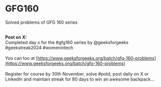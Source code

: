 # GFG160
Solved problems of GFG 160 series<br /><br />

**Post on X:**<br />
Completed day x for the #gfg160 series by @geeksforgeeks #geekstreak2024 #womenintech<br /><br />
You can too at [https://www.geeksforgeeks.org/batch/gfg-160-problems](https://www.geeksforgeeks.org/batch/gfg-160-problems)<br /><br />
Register for course by 30th November, solve #potd, post daily on X or LinkedIn and maintain streak for 80 days to win an awesome backpack...
